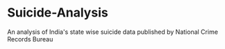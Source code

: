 # Suicide-Analysis
An analysis of India's state wise suicide data published by National Crime Records Bureau
